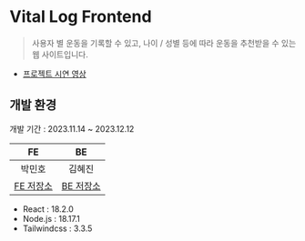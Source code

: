 # Vital Log Frontend
 > 사용자 별 운동을 기록할 수 있고, 나이 / 성별 등에 따라 운동을 추천받을 수 있는 웹 사이트입니다.

- [프로젝트 시연 영상](https://youtu.be/on6aPi652lw?si=2TCU0CRRZPPYE1cL)

 ## 개발 환경
 개발 기간 : 2023.11.14 ~ 2023.12.12

 |FE|BE|
|:---:|:---:|
|박민호|김혜진|
|[FE 저장소](https://github.com/777Mino777/VitallogFrontEnd)|[BE 저장소](https://github.com/ynnij/VitalLog-BackEnd)|

- React : 18.2.0
- Node.js : 18.17.1
- Tailwindcss : 3.3.5